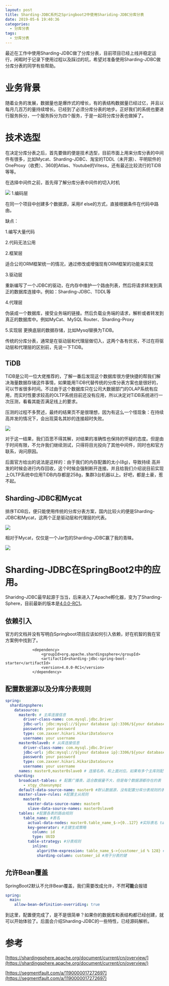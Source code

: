 ```yaml
---
layout: post
title: Sharding-JDBC系列之Springboot2中使用Shariding-JDBC分库分表
date: 2019-05-6 19:40:36
categories:
  - 分库分表
tags:
  - 分库分表
---
```



最近在工作中使用Sharding-JDBC做了分库分表，目前项目已经上线并稳定运行，闲暇时于记录下使用过程以及踩过的坑，希望对准备使用Sharding-JDBC做分库分表的同学有些帮助。

# 业务背景

随着业务的发展，数据量也是爆炸式的增长，有的表结构数据量已经过亿，并且以每月几百万的量持续增长。已经到了必须分库分表的地步。正好我们的系统也要进行服务拆分，一个服务拆分为四个服务，于是一起将分库分表也做掉了。


# 技术选型

在决定分库分表之后，首先要做的便是技术选型，目前市面上用来分库分表的中间件有很多，比如Mycat、Sharding-JDBC、淘宝的TDDL（未开源）、平明软件的OneProxy（收费）、360的Atlas、Youtube的Vitess，还有最近比较流行的TiDB等等。

在选择中间件之前，首先得了解分库分表中间件的切入时机

![](https://keji-image.oss-cn-hangzhou.aliyuncs.com/keji-blog-hexo/382306343-5c07cde261b29_articlex.png)
1.编码层

 在同一个项目中创建多个数据源，采用if else的方式，直接根据条件在代码中路由。

  缺点：

 1.编写大量代码

 2.代码无法公用

2.框架层

 适合公司ORM框架统一的情况，通过修改或增强现有ORM框架的功能来实现

3.驱动层

 重新编写了一个JDBC的驱动，在内存中维护一个路由列表，然后将请求转发到真正的数据库连接中。例如：Sharding-JDBC、TDDL等

4.代理层

 伪装成一个数据库，接受业务端的链接。然后负载业务端的请求，解析或者转发到真正的数据库中。例如MyCat、MySQL Router、Sharding-Proxy

5.实现层
更换底层的数据存储，比如Mysql替换为TiDB。

传统的分库分表，通常是在驱动层和代理层做切入，这两个各有优劣，不过在将驱动层和代理层的区别前，先说一下TiDB。

## TiDB

TiDB是公司一位大佬推荐的，了解一番后发现这个数据库很方便快捷的帮我们解决海量数据存储这件事情，如果能用TiDB代替传统的分库分表方案也是很好的，可以节省很多时间。不过由于这个数据库只在公司大数据部门的OLAP系统有应用，而实时性要求较高的OLTP系统目前还没有应用，所以决定对TiDB系统进行一次压测，看看其能否满足线上的要求。

压测的过程不多赘述，最终的结果页不是很理想，因为有这么一个怪现象：在持续高并发的情况下，会出现莫名其妙的连接超时失败。

![](https://keji-image.oss-cn-hangzhou.aliyuncs.com/keji-blog-hexo/%E5%9B%BE%E7%89%871.png)

对于这一结果，我们百思不得其解，对结果的准确性也保持的怀疑的态度。但是由于时间有限，不允许我们继续测试，只得将目光投向了其他中间件，同时也和官方联系，询问原因。

后面官方给出的说法是这样的：由于我们的内存配置的太小(8g)，导致持续 高并发的时候会进行内存回收，这个时候会强制断开连接。并且给我们介绍说目前实现上OLTP系统中应用TiDB内存都是258g，集群3台机器以上。好吧，都是土豪，惹不起。

## Sharding-JDBC和Mycat

排序TiDB后，便只能使用传统的分库分表方案，国内比较火的便是Sharding-JDBC和Mycat，这两个正是驱动层和代理层的代表。

![](https://keji-image.oss-cn-hangzhou.aliyuncs.com/keji-blog-hexo/Driver%E5%92%8CProxy.png)

相对于Mycat，仅仅是一个Jar包的Sharding-JDBC赢了我的青睐。

![](https://keji-image.oss-cn-hangzhou.aliyuncs.com/keji-blog-hexo/Sharding-JDBC.png)

# Sharding-JDBC在SpringBoot2中的应用。

Sharidng-JDBC最早起源于当当，后来进入了Apache孵化器，变为了Sharding-Sphere，目前最新的版本是[4.0.0-RC1](https://github.com/apache/incubator-shardingsphere/releases/tag/4.0.0-RC1)。

## 依赖引入

官方的文档并没有写明白Springboot项目应该如何引入依赖，好在机智的我在官方案例中找到了。

```
            <dependency>
                <groupId>org.apache.shardingsphere</groupId>
                <artifactId>sharding-jdbc-spring-boot-starter</artifactId>
                <version>4.0.0-RC1</version>
            </dependency>

```

## 配置数据源以及分库分表规则

```yaml
spring:
  shardingsphere:
    datasource:
      master0: # 主库连接信息
        driver-class-name: com.mysql.jdbc.Driver
        jdbc-url: jdbc:mysql://${your database ip}:3306/${your database name}?Unicode=true&characterEncoding=utf-8&zeroDateTimeBehavior=convertToNull&autoReconnect=true
        password: your password
        type: com.zaxxer.hikari.HikariDataSource
        username: your username
      master0slave0: # 从库连接信息
        driver-class-name: com.mysql.jdbc.Driver
        jdbc-url: jdbc:mysql://${your database ip}:3306/${your database name}?Unicode=true&characterEncoding=utf-8&zeroDateTimeBehavior=convertToNull&autoReconnect=true
        password: your password
        type: com.zaxxer.hikari.HikariDataSource
        username: your username
      names: master0,master0slave0 # 连接名称，和上面对应。如果有多个主库则配置master1,master1slave1，名字可以随便起，对应起来就好
    sharding:
      broadcast-tables: # 配置广播表，适合数据量不大，但是每个数据源都存在的表
        - xtgy_chaxunympz
      default-data-source-name: master0 #默认数据源，没有配置分库分表规则的表，会使用默认数据源
      master-slave-rules: #配置主从规则
        master0:
          master-data-source-name: master0
          slave-data-source-names: master0slave0
      tables: #配置各表的路由规则
        table_name: #表名
          actual-data-nodes: master0.table_name_$->{0..127} #实际表名 table_name_0 至 table_name_127
          key-generator: #主键生成策略
            column: id
            type: UUID
          table-strategy: #分表规则
            inline:
              algorithm-expression: table_name_$->{customer_id % 128} #customer_id %128
              sharding-column: customer_id #用于分表的键
```


## 允许Bean覆盖

SpringBoot2默认不允许Bean覆盖，我们需要改成允许，不然**可能**会报错

```yaml
spring:
  main:
    allow-bean-definition-overriding: true

```


到这里，配置便完成了，是不是很简单？如果你的数据库和表结构都已经创建，就可以开始体验了。后面会介绍Sharding-JDBC的一些特性，已经源码解析。

# 参考
[https://shardingsphere.apache.org/document/current/cn/overview/](https://shardingsphere.apache.org/document/current/cn/overview/)

[https://segmentfault.com/a/1190000017272697](https://segmentfault.com/a/1190000017272697)





